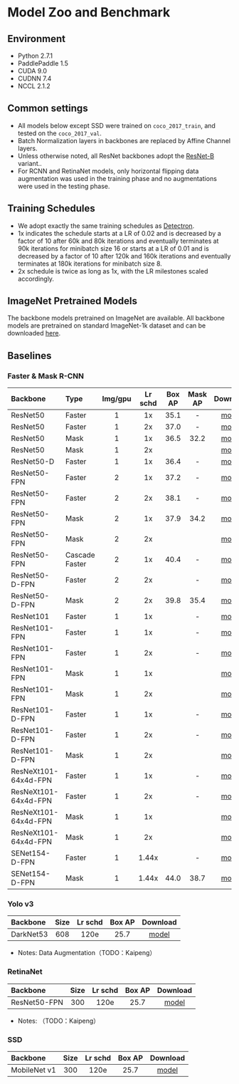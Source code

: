 # Model Zoo and Benchmark
## Environment

- Python 2.7.1
- PaddlePaddle 1.5
- CUDA 9.0
- CUDNN 7.4
- NCCL 2.1.2

## Common settings

- All models below except SSD were trained on `coco_2017_train`, and tested on the `coco_2017_val`.
- Batch Normalization layers in backbones are replaced by Affine Channel layers.
- Unless otherwise noted, all ResNet backbones adopt the [ResNet-B](https://arxiv.org/pdf/1812.01187) variant..
- For RCNN and RetinaNet models, only horizontal flipping data augmentation was used in the training phase and no augmentations were used in the testing phase.

## Training Schedules

- We adopt exactly the same training schedules as [Detectron](https://github.com/facebookresearch/Detectron/blob/master/MODEL_ZOO.md#training-schedules). 
- 1x indicates the schedule starts at a LR of 0.02 and is decreased by a factor of 10 after 60k and 80k iterations and eventually terminates at 90k iterations for minibatch size 16 or starts at a LR of 0.01 and is decreased by a factor of 10 after 120k and 160k iterations and eventually terminates at 180k iterations for minibatch size 8.
- 2x schedule is twice as long as 1x, with the LR milestones scaled accordingly.

## ImageNet Pretrained Models

The backbone models pretrained on ImageNet are available. All backbone models are pretrained on standard ImageNet-1k dataset and can be downloaded [here](https://github.com/PaddlePaddle/models/tree/develop/PaddleCV/image_classification#supported-models-and-performances).

## Baselines

### Faster & Mask R-CNN

| Backbone             | Type           | Img/gpu | Lr schd | Box AP | Mask AP |                           Download                           |
| :------------------- | :------------- | :-----: | :-----: | :----: | :-----: | :----------------------------------------------------------: |
| ResNet50             | Faster         |    1    |   1x    |  35.1  |    -    | [model](https://paddlemodels.bj.bcebos.com/object_detection/faster_rcnn_r50_1x.tar) |
| ResNet50             | Faster         |    1    |   2x    |  37.0  |    -    | [model](https://paddlemodels.bj.bcebos.com/object_detection/faster_rcnn_r50_2x.tar) |
| ResNet50             | Mask           |    1    |   1x    |  36.5  |  32.2   | [model](https://paddlemodels.bj.bcebos.com/object_detection/Fmask_rcnn_r50_1x.tar) |
| ResNet50             | Mask           |    1    |   2x    |        |         |                          [model]()                           |
| ResNet50-D           | Faster         |    1    |   1x    |  36.4  |    -    | [model](ttps://paddlemodels.bj.bcebos.com/object_detection/faster_rcnn_r50_vd_1x.tar) |
| ResNet50-FPN         | Faster         |    2    |   1x    |  37.2  |    -    | [model](https://paddlemodels.bj.bcebos.com/object_detection/faster_rcnn_r50_fpn_1x.tar) |
| ResNet50-FPN         | Faster         |    2    |   2x    |  38.1  |    -    | [model](https://paddlemodels.bj.bcebos.com/object_detection/faster_rcnn_r50_fpn_2x.tar) |
| ResNet50-FPN         | Mask           |    2    |   1x    |  37.9  |  34.2   | [model](https://paddlemodels.bj.bcebos.com/object_detection/mask_rcnn_r50_fpn_1x.tar) |
| ResNet50-FPN         | Mask           |    2    |   2x    |        |         |                          [model]()                           |
| ResNet50-FPN         | Cascade Faster |    2    |   1x    |  40.4  |    -    |                          [model]()                           |
| ResNet50-D-FPN       | Faster         |    2    |   2x    |        |    -    |                          [model]()                           |
| ResNet50-D-FPN       | Mask           |    2    |   2x    |  39.8  |  35.4   | [model](https://paddlemodels.bj.bcebos.com/object_detection/mask_rcnn_r50_vd_fpn_2x.tar) |
| ResNet101            | Faster         |    1    |   1x    |        |    -    |                          [model]()                           |
| ResNet101-FPN        | Faster         |    1    |   1x    |        |    -    |                          [model]()                           |
| ResNet101-FPN        | Faster         |    1    |   2x    |        |    -    |                          [model]()                           |
| ResNet101-FPN        | Mask           |    1    |   1x    |        |         |                          [model]()                           |
| ResNet101-FPN        | Mask           |    1    |   2x    |        |         |                          [model]()                           |
| ResNet101-D-FPN      | Faster         |    1    |   1x    |        |    -    |                          [model]()                           |
| ResNet101-D-FPN      | Faster         |    1    |   2x    |        |    -    |                          [model]()                           |
| ResNet101-D-FPN      | Mask           |    1    |   2x    |        |         |                          [model]()                           |
| ResNeXt101-64x4d-FPN | Faster         |    1    |   1x    |        |    -    |                          [model]()                           |
| ResNeXt101-64x4d-FPN | Faster         |    1    |   2x    |        |    -    |                          [model]()                           |
| ResNeXt101-64x4d-FPN | Mask           |    1    |   1x    |        |         |                          [model]()                           |
| ResNeXt101-64x4d-FPN | Mask           |    1    |   2x    |        |         |                          [model]()                           |
| SENet154-D-FPN       | Faster         |    1    |  1.44x  |        |    -    |                          [model]()                           |
| SENet154-D-FPN       | Mask           |    1    |  1.44x  |  44.0  |  38.7   | [model](https://paddlemodels.bj.bcebos.com/object_detection/mask_rcnn_se154_vd_fpn_s1x.tar) |

### Yolo v3

| Backbone  | Size | Lr schd | Box AP | Download  |
| :-------- | :--: | :-----: | :----: | :-------: |
| DarkNet53 | 608  |  120e   |  25.7  | [model]() |

- Notes: Data Augmentation（TODO：Kaipeng）

### RetinaNet

| Backbone     | Size | Lr schd | Box AP | Download  |
| :----------- | :--: | :-----: | :----: | :-------: |
| ResNet50-FPN | 300  |  120e   |  25.7  | [model]() |

- Notes: （TODO：Kaipeng）

### SSD

| Backbone     | Size | Lr schd | Box AP | Download  |
| :----------- | :--: | :-----: | :----: | :-------: |
| MobileNet v1 | 300  |  120e   |  25.7  | [model]() |

